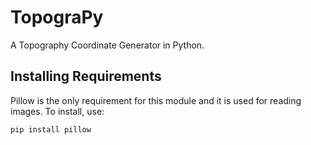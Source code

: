 # TopograPy
A Topography Coordinate Generator in Python.

## Installing Requirements
Pillow is the only requirement for this module and it is used for reading images. To install, use: 
```
pip install pillow
```
